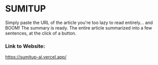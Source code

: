 # SUMITUP
Simply paste the URL of the article you're too lazy to read entirely... and BOOM! The summary is ready. The entire article summarized into a few sentences, at the click of a button.

### Link to Website: 
https://sumitup-ai.vercel.app/

